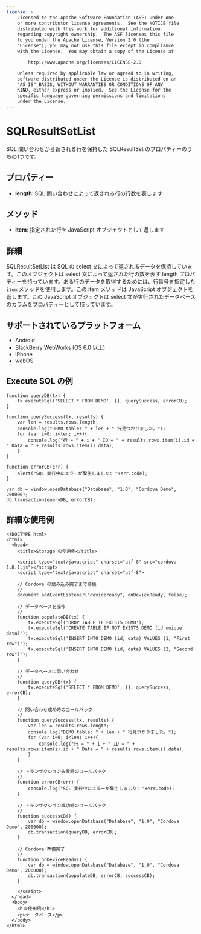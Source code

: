 ```yaml
---
license: >
    Licensed to the Apache Software Foundation (ASF) under one
    or more contributor license agreements.  See the NOTICE file
    distributed with this work for additional information
    regarding copyright ownership.  The ASF licenses this file
    to you under the Apache License, Version 2.0 (the
    "License"); you may not use this file except in compliance
    with the License.  You may obtain a copy of the License at

        http://www.apache.org/licenses/LICENSE-2.0

    Unless required by applicable law or agreed to in writing,
    software distributed under the License is distributed on an
    "AS IS" BASIS, WITHOUT WARRANTIES OR CONDITIONS OF ANY
    KIND, either express or implied.  See the License for the
    specific language governing permissions and limitations
    under the License.
---
```


SQLResultSetList
=======

SQL 問い合わせから返される行を保持した SQLResultSet のプロパティーのうちの1つです。

プロパティー
-------

- __length__: SQL 問い合わせによって返される行の行数を表します

メソッド
-------

- __item__: 指定された行を JavaScript オブジェクトとして返します

詳細
-------

SQLResultSetList は SQL の select 文によって返されるデータを保持しています。このオブジェクトは select 文によって返された行の数を表す length プロパティーを持っています。ある行のデータを取得するためには、行番号を指定した `item` メソッドを使用します。この item メソッドは JavaScript オブジェクトを返します。この JavaScript オブジェクトは select 文が実行されたデータベースのカラムをプロパティーとして持っています。

サポートされているプラットフォーム
-------------------

- Android
- BlackBerry WebWorks (OS 6.0 以上)
- iPhone
- webOS

Execute SQL の例
------------------

    function queryDB(tx) {
        tx.executeSql('SELECT * FROM DEMO', [], querySuccess, errorCB);
    }

    function querySuccess(tx, results) {
        var len = results.rows.length;
        console.log("DEMO table: " + len + " 行見つかりました。");
        for (var i=0; i<len; i++){
            console.log("行 = " + i + " ID = " + results.rows.item(i).id + " Data = " + results.rows.item(i).data);
        }
    }

    function errorCB(err) {
        alert("SQL 実行中にエラーが発生しました: "+err.code);
    }

    var db = window.openDatabase("Database", "1.0", "Cordova Demo", 200000);
    db.transaction(queryDB, errorCB);

詳細な使用例
------------

    <!DOCTYPE html>
    <html>
      <head>
        <title>Storage の使用例</title>

        <script type="text/javascript" charset="utf-8" src="cordova-1.8.1.js"></script>
        <script type="text/javascript" charset="utf-8">

        // Cordova の読み込み完了まで待機
        //
        document.addEventListener("deviceready", onDeviceReady, false);

        // データベースを操作
        //
        function populateDB(tx) {
            tx.executeSql('DROP TABLE IF EXISTS DEMO');
            tx.executeSql('CREATE TABLE IF NOT EXISTS DEMO (id unique, data)');
            tx.executeSql('INSERT INTO DEMO (id, data) VALUES (1, "First row")');
            tx.executeSql('INSERT INTO DEMO (id, data) VALUES (2, "Second row")');
        }

        // データベースに問い合わせ
        //
        function queryDB(tx) {
            tx.executeSql('SELECT * FROM DEMO', [], querySuccess, errorCB);
        }

        // 問い合わせ成功時のコールバック
        //
        function querySuccess(tx, results) {
            var len = results.rows.length;
            console.log("DEMO table: " + len + " 行見つかりました。");
            for (var i=0; i<len; i++){
                console.log("行 = " + i + " ID = " + results.rows.item(i).id + " Data = " + results.rows.item(i).data);
            }
        }

        // トランザクション失敗時のコールバック
        //
        function errorCB(err) {
            console.log("SQL 実行中にエラーが発生しました: "+err.code);
        }

        // トランザクション成功時のコールバック
        //
        function successCB() {
            var db = window.openDatabase("Database", "1.0", "Cordova Demo", 200000);
            db.transaction(queryDB, errorCB);
        }

        // Cordova 準備完了
        //
        function onDeviceReady() {
            var db = window.openDatabase("Database", "1.0", "Cordova Demo", 200000);
            db.transaction(populateDB, errorCB, successCB);
        }

        </script>
      </head>
      <body>
        <h1>使用例</h1>
        <p>データベース</p>
      </body>
    </html>
